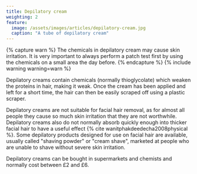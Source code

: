 ```yaml
---
title: Depilatory cream
weighting: 2
feature:
  image: /assets/images/articles/depilatory-cream.jpg
  caption: "A tube of depilatory cream"
---
```


{% capture warn %}
The chemicals in depilatory cream may cause skin irritation. It is very important to always perform a patch test first by using the chemicals on a small area the day before.
{% endcapture %}
{% include warning warning=warn %}

Depilatory creams contain chemicals (normally thioglycolate) which weaken the proteins in hair, making it weak. Once the cream has been applied and left for a short time, the hair can then be easily scraped off using a plastic scraper.

Depilatory creams are not suitable for facial hair removal, as for almost all people they cause so much skin irritation that they are not worthwhile. Depilatory creams also do not normally absorb quickly enough into thicker facial hair to have a useful effect {% cite wanitphakdeedecha2008physical %}. Some depilatory products designed for use on facial hair are available, usually called "shaving powder" or "cream shave", marketed at people who are unable to shave without severe skin irritation.

Depilatory creams can be bought in supermarkets and chemists and normally cost between £2 and £6.